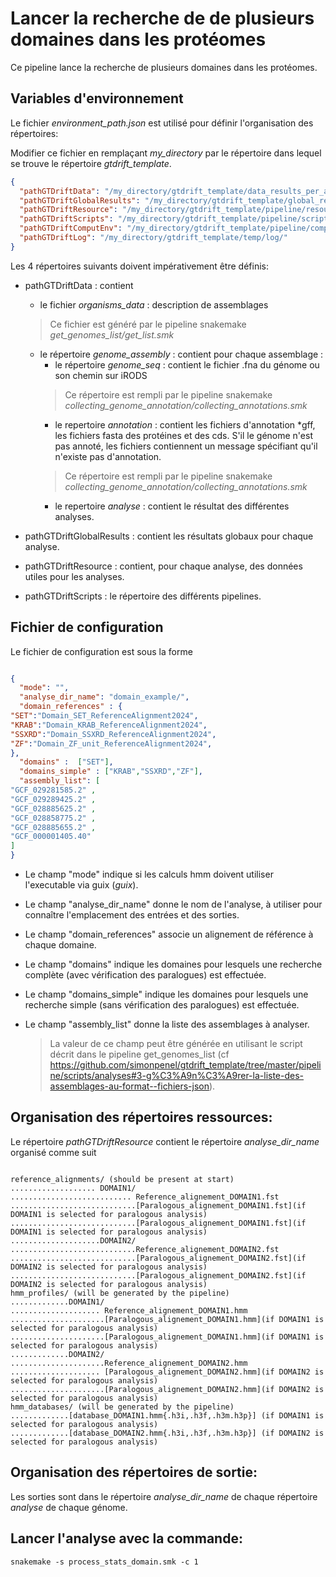# Lancer la recherche de de plusieurs domaines dans les protéomes

Ce pipeline lance la recherche de plusieurs domaines dans les protéomes.

## Variables d'environnement

Le fichier _environment_path.json_ est utilisé pour définir l'organisation des répertoires:

Modifier ce fichier en remplaçant _my_directory_ par le répertoire dans lequel se trouve le répertoire _gtdrift_template_.

```json
{
  "pathGTDriftData": "/my_directory/gtdrift_template/data_results_per_assembly/",
  "pathGTDriftGlobalResults": "/my_directory/gtdrift_template/global_results/",
  "pathGTDriftResource": "/my_directory/gtdrift_template/pipeline/resources/",
  "pathGTDriftScripts": "/my_directory/gtdrift_template/pipeline/scripts/",
  "pathGTDriftComputEnv": "/my_directory/gtdrift_template/pipeline/computing_environments/",
  "pathGTDriftLog": "/my_directory/gtdrift_template/temp/log/"
}
```

Les 4 répertoires suivants doivent impérativement être définis:
  * pathGTDriftData : contient 
      * le fichier  _organisms_data_ : description de assemblages
      > Ce fichier est généré par le pipeline snakemake _get_genomes_list/get_list.smk_
      * le répertoire _genome_assembly_ : contient pour chaque assemblage :
          * le répertoire _genome_seq_ : contient le fichier .fna du génome ou son chemin sur iRODS
          > Ce répertoire est rempli par le pipeline snakemake _collecting_genome_annotation/collecting_annotations.smk_
          * le repertoire _annotation_ : contient les fichiers d'annotation *gff, les fichiers fasta des protéines et des cds. S'il le génome n'est pas annoté, les fichiers contiennent un message spécifiant qu'il n'existe pas d'annotation. 
          > Ce répertoire est rempli par le pipeline snakemake _collecting_genome_annotation/collecting_annotations.smk_ 
          * le repertoire _analyse_ : contient le résultat des différentes analyses.
           
  * pathGTDriftGlobalResults : contient les résultats globaux pour chaque analyse.
  * pathGTDriftResource : contient, pour chaque analyse,  des données utiles pour les analyses.
  * pathGTDriftScripts : le répertoire des différents pipelines.
  



## Fichier de configuration

Le fichier de configuration est sous la forme

```json

{ 
  "mode": "",
  "analyse_dir_name": "domain_example/",
  "domain_references" : {
"SET":"Domain_SET_ReferenceAlignment2024",
"KRAB":"Domain_KRAB_ReferenceAlignment2024",
"SSXRD":"Domain_SSXRD_ReferenceAlignment2024",
"ZF":"Domain_ZF_unit_ReferenceAlignment2024",
},
  "domains" :  ["SET"],    
  "domains_simple" : ["KRAB","SSXRD","ZF"],   
  "assembly_list": [
"GCF_029281585.2" , 
"GCF_029289425.2" , 
"GCF_028885625.2" , 
"GCF_028858775.2" , 
"GCF_028885655.2" , 
"GCF_000001405.40" 
]  
}
```

* Le champ "mode" indique si les calculs hmm doivent utiliser l'executable via guix (_guix_).

* Le champ  "analyse_dir_name" donne le nom de l'analyse, à utiliser pour connaître l'emplacement des entrées et des sorties.

* Le champ "domain_references" associe un alignement de référence à chaque domaine.

* Le champ "domains" indique les domaines pour lesquels une recherche complète (avec vérification des paralogues) est effectuée.

* Le champ "domains_simple" indique les domaines pour lesquels une recherche simple (sans vérification des paralogues) est effectuée.

* Le champ "assembly_list" donne la liste des assemblages à analyser. 
  > La valeur de ce champ peut être 
générée en utilisant le script décrit dans le pipeline  get_genomes_list (cf https://github.com/simonpenel/gtdrift_template/tree/master/pipeline/scripts/analyses#3-g%C3%A9n%C3%A9rer-la-liste-des-assemblages-au-format--fichiers-json).

## Organisation des répertoires ressources:

Le répertoire _pathGTDriftResource_  contient le répertoire _analyse_dir_name_ organisé comme suit

```

reference_alignments/ (should be present at start)
................... DOMAIN1/
........................... Reference_alignement_DOMAIN1.fst
............................[Paralogous_alignement_DOMAIN1.fst](if DOMAIN1 is selected for paralogous analysis) 
............................[Paralogous_alignement_DOMAIN1.fst](if DOMAIN1 is selected for paralogous analysis) 
....................DOMAIN2/
............................Reference_alignement_DOMAIN2.fst
............................[Paralogous_alignement_DOMAIN2.fst](if DOMAIN2 is selected for paralogous analysis) 
............................[Paralogous_alignement_DOMAIN2.fst](if DOMAIN2 is selected for paralogous analysis) 
hmm_profiles/ (will be generated by the pipeline)
.............DOMAIN1/
.................... Reference_alignement_DOMAIN1.hmm
.....................[Paralogous_alignement_DOMAIN1.hmm](if DOMAIN1 is selected for paralogous analysis) 
.....................[Paralogous_alignement_DOMAIN1.hmm](if DOMAIN1 is selected for paralogous analysis) 
.............DOMAIN2/
.....................Reference_alignement_DOMAIN2.hmm
.................... [Paralogous_alignement_DOMAIN2.hmm](if DOMAIN2 is selected for paralogous analysis) 
.....................[Paralogous_alignement_DOMAIN2.hmm](if DOMAIN2 is selected for paralogous analysis) 
hmm_databases/ (will be generated by the pipeline)
.............[database_DOMAIN1.hmm{.h3i,.h3f,.h3m.h3p}] (if DOMAIN1 is selected for paralogous analysis)
.............[database_DOMAIN2.hmm{.h3i,.h3f,.h3m.h3p}] (if DOMAIN2 is selected for paralogous analysis)

```


## Organisation des répertoires de sortie:

Les sorties sont dans le répertoire _analyse_dir_name_ de chaque répertoire _analyse_ de chaque génome.

## Lancer l'analyse avec la commande:

```
snakemake -s process_stats_domain.smk -c 1
```


